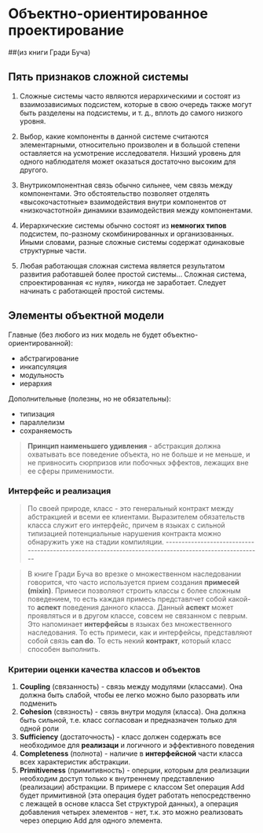 # Объектно-ориентированное проектирование
##(из книги Гради Буча)

## Пять признаков сложной системы

1. Сложные системы часто являются иерархическими и состоят из взаимозависимых подсистем, которые в свою очередь также могут быть 
разделены на подсистемы, и т. д., вплоть до самого низкого уровня.

2. Выбор, какие компоненты в данной системе считаются элементарными, относительно произволен и в большой степени оставляется на 
усмотрение исследователя. Низший уровень для одного наблюдателя может оказаться достаточно высоким для другого.

3. Внутрикомпонентная связь обычно сильнее, чем связь между компонентами. Это обстоятельство позволяет отделять «высокочастотные» 
взаимодействия внутри компонентов от «низкочастотной» динамики взаимодействия между компонентами.

4. Иерархические системы обычно состоят из **немногих типов** подсистем, по-разному скомбинированных и организованных.
Иными словами, разные сложные системы содержат одинаковые структурные части.

5. Любая работающая сложная система является результатом развития работавшей более простой системы... 
Сложная система, спроектированная «с нуля», никогда не заработает. Следует начинать с работающей простой системы.

## Элементы объектной модели

Главные (без любого из них модель не будет объектно-ориентированной):
- абстрагирование
- инкапсуляция
- модульность
- иерархия

Дополнительные (полезны, но не обязательны):
- типизация
- параллелизм
- сохраняемость

>**Принцип наименьшего удивления** - абстракция должна охватывать все поведение объекта, но не больше и не меньше, и не привносить сюрпризов или побочных эффектов, лежащих вне ее сферы применимости.

### Интерфейс и реализация

> По своей природе, класс - это генеральный контракт между абстракцией и всеми ее клиентами. Выразителем обязательств класса служит его интерфейс, причем в языках с сильной типизацией потенциальные нарушения контракта можно обнаружить уже на стадии компиляции.
         ------------------------------------------------------------------------------------------------------

> В книге Гради Буча во врезке о множественном наследовании говорится, что часто используется прием создания **примесей (mixin)**. Примеси позволяют строить классы с более сложным поведением, то есть каждая примесь представлчет собой какой-то **аспект** поведения данного класса. Данный **аспект** может проявляться и в другом классе, совсем не связанном с певрым. Это напоминает **интерфейсы** в языках без множественного наследования. То есть примеси, как и интерфейсы, представляют собой связь **can do**. То есть некий **контракт**, который класс способен выполнить.

### Критерии оценки качества классов и объектов

1. **Coupling** (связанность) - связь между модулями (классами). Она должна быть слабой, чтобы ее легко можно было разорвать или подменить
2. **Cohesion** (связность) - связь внутри модуля (класса). Она должна быть сильной, т.е. класс согласован и предназначен только для одной роли
3. **Sufficiency** (достаточность) - класс должен содержать все необходимое для **реализаци** и логичного и эффективного поведения
4. **Completeness** (полнота) - наличие в **интерфейсной** части класса всех характеристик абстракции.
5. **Primitiveness** (примитивность) - оперции, которым для реализации необходим доступ только к внутреннему представлению (реализации) абстракции. В примере с классом Set операция Add будет примитивной (эта операция будет работать непосредственно с лежащей в основе класса Set структурой данных), а операция добавления четырех элементов - нет, т.к. это можно реализовать через оперцию Add для одного элемента.
